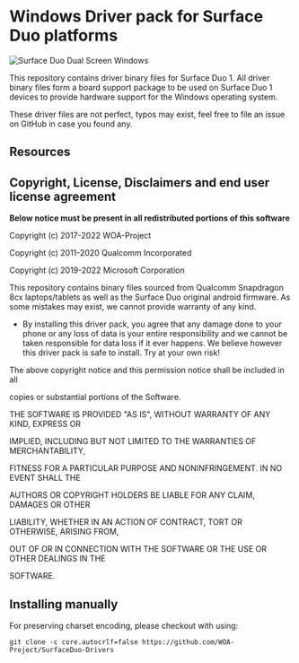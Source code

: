 
# Windows Driver pack for Surface Duo platforms

![Surface Duo Dual Screen Windows](https://user-images.githubusercontent.com/3755345/197420866-d3bb0534-c848-4cc2-a242-04dae48b0f6e.png)

This repository contains driver binary files for Surface Duo 1.
All driver binary files form a board support package to be used on Surface Duo 1 devices to provide hardware support for the Windows operating system.

These driver files are not perfect, typos may exist, feel free to file an issue on GitHub in case you found any.

## Resources

## Copyright, License, Disclaimers and end user license agreement

**Below notice must be present in all redistributed portions of this software**

Copyright (c) 2017-2022 WOA-Project

Copyright (c) 2011-2020 Qualcomm Incorporated

Copyright (c) 2019-2022 Microsoft Corporation

This repository contains binary files sourced from Qualcomm Snapdragon 8cx laptops/tablets as well as the Surface Duo original android firmware. As some mistakes may exist, we cannot provide warranty of any kind. 

- By installing this driver pack, you agree that any damage done to your phone or any loss of data is your entire responsibility and we cannot be taken responsible for data loss if it ever happens. We believe however this driver pack is safe to install. Try at your own risk!


The above copyright notice and this permission notice shall be included in all

copies or substantial portions of the Software.

THE SOFTWARE IS PROVIDED "AS IS", WITHOUT WARRANTY OF ANY KIND, EXPRESS OR

IMPLIED, INCLUDING BUT NOT LIMITED TO THE WARRANTIES OF MERCHANTABILITY,

FITNESS FOR A PARTICULAR PURPOSE AND NONINFRINGEMENT. IN NO EVENT SHALL THE

AUTHORS OR COPYRIGHT HOLDERS BE LIABLE FOR ANY CLAIM, DAMAGES OR OTHER

LIABILITY, WHETHER IN AN ACTION OF CONTRACT, TORT OR OTHERWISE, ARISING FROM,

OUT OF OR IN CONNECTION WITH THE SOFTWARE OR THE USE OR OTHER DEALINGS IN THE

SOFTWARE.

## Installing manually

For preserving charset encoding, please checkout with using:

```
git clone -c core.autocrlf=false https://github.com/WOA-Project/SurfaceDuo-Drivers
```
